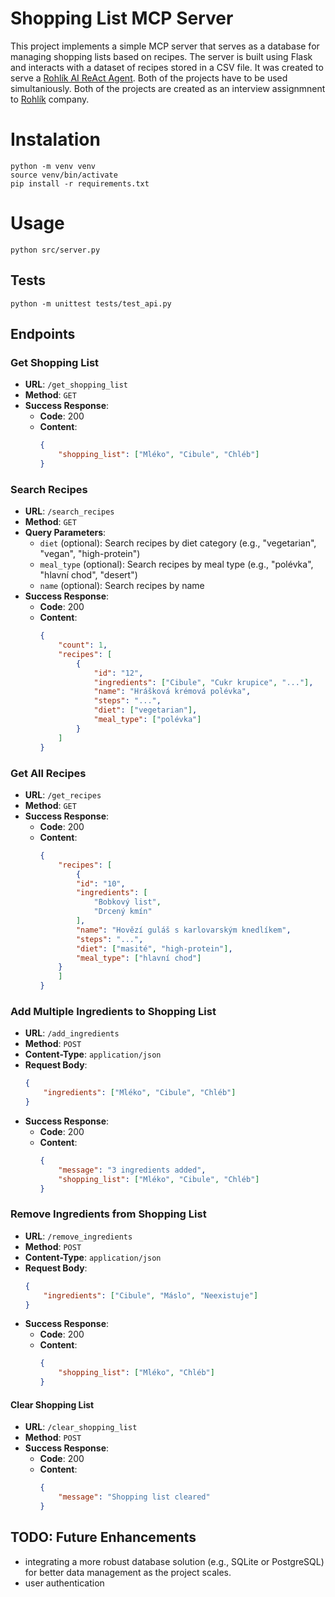 # Shopping List MCP Server

This project implements a simple MCP server that serves as a database for managing shopping lists based on recipes. The server is built using Flask and interacts with a dataset of recipes stored in a CSV file.
It was created to serve a [Rohlík AI ReAct Agent](https://github.com/jozso39/rohlik-agent-js). Both of the projects have to be used simultaniously.
Both of the projects are created as an interview assignmnent to [Rohlík](https://www.rohlik.cz/) company.

# Instalation
```
python -m venv venv
source venv/bin/activate
pip install -r requirements.txt
```

# Usage
```
python src/server.py
```

## Tests
```
python -m unittest tests/test_api.py
```

## Endpoints

### Get Shopping List
- **URL**: `/get_shopping_list`
- **Method**: `GET`
- **Success Response**:
  - **Code**: 200
  - **Content**:
    ```json
    {
        "shopping_list": ["Mléko", "Cibule", "Chléb"]
    }
    ```

### Search Recipes
- **URL**: `/search_recipes`
- **Method**: `GET`
- **Query Parameters**:
  - `diet` (optional): Search recipes by diet category (e.g., "vegetarian", "vegan", "high-protein")
  - `meal_type` (optional): Search recipes by meal type (e.g., "polévka", "hlavní chod", "desert")
  - `name` (optional): Search recipes by name
- **Success Response**:
  - **Code**: 200
  - **Content**:
    ```json
    {
        "count": 1,
        "recipes": [
            {
                "id": "12",
                "ingredients": ["Cibule", "Cukr krupice", "..."],
                "name": "Hrášková krémová polévka",
                "steps": "...",
                "diet": ["vegetarian"],
                "meal_type": ["polévka"]
            }
        ]
    }
    ```

### Get All Recipes
- **URL**: `/get_recipes`
- **Method**: `GET`
- **Success Response**:
  - **Code**: 200
  - **Content**:
    ```json
    {
        "recipes": [
            {
            "id": "10",
            "ingredients": [
                "Bobkový list",
                "Drcený kmín"
            ],
            "name": "Hovězí guláš s karlovarským knedlíkem",
            "steps": "...",
            "diet": ["masité", "high-protein"],
            "meal_type": ["hlavní chod"]
        }
        ]
    }
    ```

### Add Multiple Ingredients to Shopping List
- **URL**: `/add_ingredients`
- **Method**: `POST`
- **Content-Type**: `application/json`
- **Request Body**:
  ```json
  {
      "ingredients": ["Mléko", "Cibule", "Chléb"]
  }
  ```
- **Success Response**:
  - **Code**: 200
  - **Content**:
    ```json
    {
        "message": "3 ingredients added",
        "shopping_list": ["Mléko", "Cibule", "Chléb"]
    }
    ```

### Remove Ingredients from Shopping List
- **URL**: `/remove_ingredients`
- **Method**: `POST`
- **Content-Type**: `application/json`
- **Request Body**:
  ```json
  {
      "ingredients": ["Cibule", "Máslo", "Neexistuje"]
  }
  ```
- **Success Response**:
  - **Code**: 200
  - **Content**:
    ```json
    {
        "shopping_list": ["Mléko", "Chléb"]
    }
    ```

#### Clear Shopping List
- **URL**: `/clear_shopping_list`
- **Method**: `POST`
- **Success Response**:
  - **Code**: 200
  - **Content**:
    ```json
    {
        "message": "Shopping list cleared"
    }
    ```

## TODO: Future Enhancements

- integrating a more robust database solution (e.g., SQLite or PostgreSQL) for better data management as the project scales.
- user authentication
